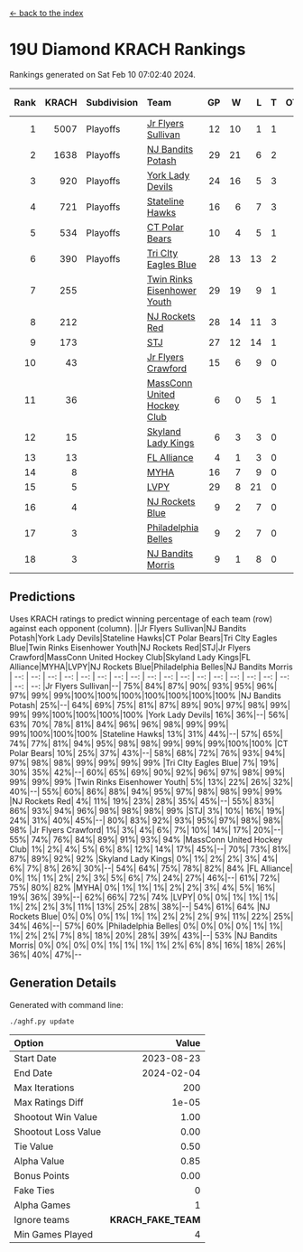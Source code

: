 [<- back to the index](readme.md)
# 19U Diamond KRACH Rankings
Rankings generated on Sat Feb 10 07:02:40 2024.

Rank|KRACH|Subdivision|Team|GP|W|L|T|OTW|OTL|SoS|Exp Wins|Win Diff
---:|---:|:---|:---|---:|---:|---:|---:|---:|---:|---:|---:|---:
1|5007|Playoffs|[Jr Flyers Sullivan](https://gamesheetstats.com/seasons/3663/teams/140859/schedule)|12|10|1|1|1|0|774|11.3|-0.0
2|1638|Playoffs|[NJ Bandits Potash](https://gamesheetstats.com/seasons/3663/teams/140857/schedule)|29|21|6|2|0|0|859|22.8|-0.0
3|920|Playoffs|[York Lady Devils](https://gamesheetstats.com/seasons/3663/teams/140856/schedule)|24|16|5|3|0|0|603|18.3|-0.0
4|721|Playoffs|[Stateline Hawks](https://gamesheetstats.com/seasons/3663/teams/141851/schedule)|16|6|7|3|0|1|1518|8.3|-0.0
5|534|Playoffs|[CT Polar Bears](https://gamesheetstats.com/seasons/3663/teams/140853/schedule)|10|4|5|1|0|0|1465|5.3|-0.0
6|390|Playoffs|[Tri CIty Eagles Blue](https://gamesheetstats.com/seasons/3663/teams/140852/schedule)|28|13|13|2|1|0|896|14.8|-0.0
7|255||[Twin Rinks Eisenhower Youth](https://gamesheetstats.com/seasons/3663/teams/140861/schedule)|29|19|9|1|0|0|323|20.3|-0.0
8|212||[NJ Rockets Red](https://gamesheetstats.com/seasons/3663/teams/140855/schedule)|28|14|11|3|1|1|503|16.3|-0.0
9|173||[STJ](https://gamesheetstats.com/seasons/3663/teams/140858/schedule)|27|12|14|1|0|0|519|13.3|-0.0
10|43||[Jr Flyers Crawford](https://gamesheetstats.com/seasons/3663/teams/140862/schedule)|15|6|9|0|0|1|150|6.9|0.0
11|36||[MassConn United Hockey Club](https://gamesheetstats.com/seasons/3663/teams/140854/schedule)|6|0|5|1|0|0|576|1.3|-0.0
12|15||[Skyland Lady Kings](https://gamesheetstats.com/seasons/3663/teams/140865/schedule)|6|3|3|0|0|0|71|3.9|0.0
13|13||[FL Alliance](https://gamesheetstats.com/seasons/3663/teams/156907/schedule)|4|1|3|0|0|0|237|1.9|0.0
14|8||[MYHA](https://gamesheetstats.com/seasons/3663/teams/140863/schedule)|16|7|9|0|0|0|61|7.9|0.0
15|5||[LVPY](https://gamesheetstats.com/seasons/3663/teams/140860/schedule)|29|8|21|0|0|0|236|8.9|0.0
16|4||[NJ Rockets Blue](https://gamesheetstats.com/seasons/3663/teams/140867/schedule)|9|2|7|0|0|0|105|2.9|0.0
17|3||[Philadelphia Belles](https://gamesheetstats.com/seasons/3663/teams/140864/schedule)|9|2|7|0|0|0|40|2.9|0.0
18|3||[NJ Bandits Morris](https://gamesheetstats.com/seasons/3663/teams/140866/schedule)|9|1|8|0|0|0|109|1.9|0.0

## Predictions
Uses KRACH ratings to predict winning percentage of each team (row) against each opponent (column).
||Jr Flyers Sullivan|NJ Bandits Potash|York Lady Devils|Stateline Hawks|CT Polar Bears|Tri CIty Eagles Blue|Twin Rinks Eisenhower Youth|NJ Rockets Red|STJ|Jr Flyers Crawford|MassConn United Hockey Club|Skyland Lady Kings|FL Alliance|MYHA|LVPY|NJ Rockets Blue|Philadelphia Belles|NJ Bandits Morris
| --: | --: | --: | --: | --: | --: | --: | --: | --: | --: | --: | --: | --: | --: | --: | --: | --: | --: | --: 
|Jr Flyers Sullivan|--| 75%| 84%| 87%| 90%| 93%| 95%| 96%| 97%| 99%| 99%|100%|100%|100%|100%|100%|100%|100%
|NJ Bandits Potash| 25%|--| 64%| 69%| 75%| 81%| 87%| 89%| 90%| 97%| 98%| 99%| 99%| 99%|100%|100%|100%|100%
|York Lady Devils| 16%| 36%|--| 56%| 63%| 70%| 78%| 81%| 84%| 96%| 96%| 98%| 99%| 99%| 99%|100%|100%|100%
|Stateline Hawks| 13%| 31%| 44%|--| 57%| 65%| 74%| 77%| 81%| 94%| 95%| 98%| 98%| 99%| 99%| 99%|100%|100%
|CT Polar Bears| 10%| 25%| 37%| 43%|--| 58%| 68%| 72%| 76%| 93%| 94%| 97%| 98%| 98%| 99%| 99%| 99%| 99%
|Tri CIty Eagles Blue|  7%| 19%| 30%| 35%| 42%|--| 60%| 65%| 69%| 90%| 92%| 96%| 97%| 98%| 99%| 99%| 99%| 99%
|Twin Rinks Eisenhower Youth|  5%| 13%| 22%| 26%| 32%| 40%|--| 55%| 60%| 86%| 88%| 94%| 95%| 97%| 98%| 98%| 99%| 99%
|NJ Rockets Red|  4%| 11%| 19%| 23%| 28%| 35%| 45%|--| 55%| 83%| 86%| 93%| 94%| 96%| 98%| 98%| 98%| 99%
|STJ|  3%| 10%| 16%| 19%| 24%| 31%| 40%| 45%|--| 80%| 83%| 92%| 93%| 95%| 97%| 98%| 98%| 98%
|Jr Flyers Crawford|  1%|  3%|  4%|  6%|  7%| 10%| 14%| 17%| 20%|--| 55%| 74%| 76%| 84%| 89%| 91%| 93%| 94%
|MassConn United Hockey Club|  1%|  2%|  4%|  5%|  6%|  8%| 12%| 14%| 17%| 45%|--| 70%| 73%| 81%| 87%| 89%| 92%| 92%
|Skyland Lady Kings|  0%|  1%|  2%|  2%|  3%|  4%|  6%|  7%|  8%| 26%| 30%|--| 54%| 64%| 75%| 78%| 82%| 84%
|FL Alliance|  0%|  1%|  1%|  2%|  2%|  3%|  5%|  6%|  7%| 24%| 27%| 46%|--| 61%| 72%| 75%| 80%| 82%
|MYHA|  0%|  1%|  1%|  1%|  2%|  2%|  3%|  4%|  5%| 16%| 19%| 36%| 39%|--| 62%| 66%| 72%| 74%
|LVPY|  0%|  0%|  1%|  1%|  1%|  1%|  2%|  2%|  3%| 11%| 13%| 25%| 28%| 38%|--| 54%| 61%| 64%
|NJ Rockets Blue|  0%|  0%|  0%|  1%|  1%|  1%|  2%|  2%|  2%|  9%| 11%| 22%| 25%| 34%| 46%|--| 57%| 60%
|Philadelphia Belles|  0%|  0%|  0%|  0%|  1%|  1%|  1%|  2%|  2%|  7%|  8%| 18%| 20%| 28%| 39%| 43%|--| 53%
|NJ Bandits Morris|  0%|  0%|  0%|  0%|  1%|  1%|  1%|  1%|  2%|  6%|  8%| 16%| 18%| 26%| 36%| 40%| 47%|--

## Generation Details

Generated with command line:
```
./aghf.py update
```

| Option | Value |
| :----- | ----: |
| Start Date | 2023-08-23 |
| End Date | 2024-02-04 |
| Max Iterations | 200 |
| Max Ratings Diff | 1e-05 |
| Shootout Win Value | 1.00 |
| Shootout Loss Value | 0.00 |
| Tie Value | 0.50 |
| Alpha Value | 0.85 |
| Bonus Points | 0.00 |
| Fake Ties | 0 |
| Alpha Games | 1 |
| Ignore teams | __KRACH_FAKE_TEAM__ |
| Min Games Played | 4 |

